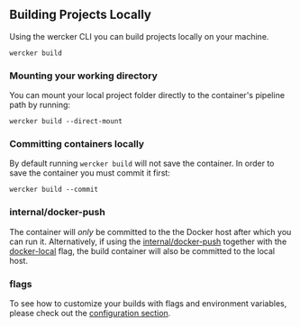 ## Building Projects Locally

Using the wercker CLI you can build projects locally on your machine.

```no-highlight
wercker build
```

### Mounting your working directory

You can mount your local project folder directly to the container's
pipeline path by running:

```no-highlight
wercker build --direct-mount
```

### Committing containers locally

By default running `wercker build` will not save the container. In order
to save the container you must commit it first:

```no-highlight
wercker build --commit
```

### internal/docker-push

The container will *only* be committed to the the Docker host after which you can run
it. Alternatively, if using the
[internal/docker-push](/docs/steps/internal-steps.html#docker-push) together
with the [docker-local](/cli/configuration/options-and-flags.html#docker-local) flag, the build container
will also be committed to the local host.

### flags

To see how to customize your builds with flags and environment variables,
please check out the [configuration section](/cli/configuration/index.html).
